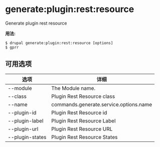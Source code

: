 # generate:plugin:rest:resource
Generate plugin rest resource

**用法:**
```
$ drupal generate:plugin:rest:resource [options]
$ gprr  
```

## 可用选项
选项 | 详细
-------|-------------
--module | The Module name.
--class | Plugin Rest Resource class
--name | commands.generate.service.options.name
--plugin-id | Plugin Rest Resource id
--plugin-label | Plugin Rest Resource Label
--plugin-url | Plugin Rest Resource URL
--plugin-states | Plugin Rest Resource States
